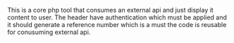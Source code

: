 This is a core php tool that consumes an external api and just display it content to user. The header have authentication which must be applied and it should generate a reference number which is a must
the code is reusable for conusuming external api.
